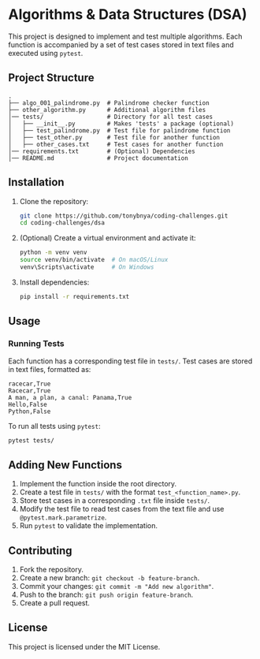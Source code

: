 # Algorithms & Data Structures (DSA)

This project is designed to implement and test multiple algorithms. Each function is accompanied by a set of test cases stored in text files and executed using `pytest`.

## Project Structure

```
.
├── algo_001_palindrome.py  # Palindrome checker function
├── other_algorithm.py      # Additional algorithm files
│── tests/                  # Directory for all test cases
│   ├── __init__.py         # Makes 'tests' a package (optional)
│   ├── test_palindrome.py  # Test file for palindrome function
│   ├── test_other.py       # Test file for another function
│   ├── other_cases.txt     # Test cases for another function
│── requirements.txt        # (Optional) Dependencies
│── README.md               # Project documentation
```

## Installation

1. Clone the repository:

   ```sh
   git clone https://github.com/tonybnya/coding-challenges.git
   cd coding-challenges/dsa
   ```

2. (Optional) Create a virtual environment and activate it:

   ```sh
   python -m venv venv
   source venv/bin/activate  # On macOS/Linux
   venv\Scripts\activate     # On Windows
   ```

3. Install dependencies:

   ```sh
   pip install -r requirements.txt
   ```

## Usage

### Running Tests

Each function has a corresponding test file in `tests/`. Test cases are stored in text files, formatted as:

```
racecar,True
Racecar,True
A man, a plan, a canal: Panama,True
Hello,False
Python,False
```

To run all tests using `pytest`:

```sh
pytest tests/
```

## Adding New Functions

1. Implement the function inside the root directory.
2. Create a test file in `tests/` with the format `test_<function_name>.py`.
3. Store test cases in a corresponding `.txt` file inside `tests/`.
4. Modify the test file to read test cases from the text file and use `@pytest.mark.parametrize`.
5. Run `pytest` to validate the implementation.

## Contributing

1. Fork the repository.
2. Create a new branch: `git checkout -b feature-branch`.
3. Commit your changes: `git commit -m "Add new algorithm"`.
4. Push to the branch: `git push origin feature-branch`.
5. Create a pull request.

## License

This project is licensed under the MIT License.

